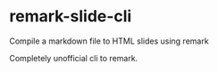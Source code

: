 # remark-slide-cli

Compile a markdown file to HTML slides using remark

Completely unofficial cli to remark.
